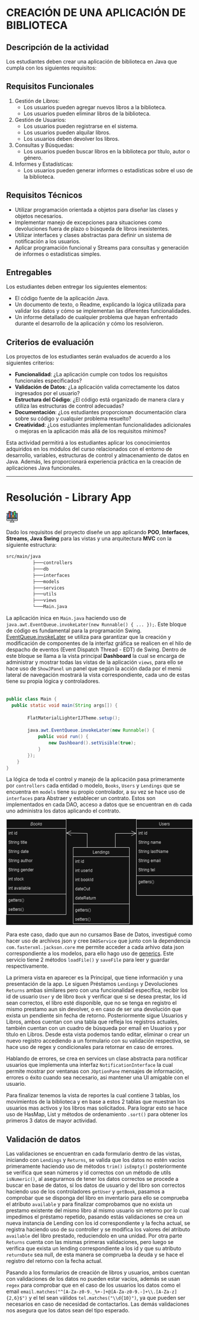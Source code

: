 # CREACIÓN DE UNA APLICACIÓN DE BIBLIOTECA

## Descripción de la actividad

Los estudiantes deben crear una aplicación de biblioteca en Java que cumpla con los siguientes requisitos:

## Requisitos Funcionales

1. Gestión de Libros:
   - Los usuarios pueden agregar nuevos libros a la biblioteca.
   - Los usuarios pueden eliminar libros de la biblioteca.
2. Gestión de Usuarios:
   - Los usuarios pueden registrarse en el sistema.
   - Los usuarios pueden alquilar libros.
   - Los usuarios deben devolver los libros.
4. Consultas y Búsquedas:
   - Los usuarios pueden buscar libros en la biblioteca por título, autor o género.
5. Informes y Estadísticas:
   - Los usuarios pueden generar informes o estadísticas sobre el uso de la biblioteca.

 ## Requisitos Técnicos

- Utilizar programación orientada a objetos para diseñar las clases y objetos necesarios.
- Implementar manejo de excepciones para situaciones como devoluciones fuera de plazo o búsqueda de libros inexistentes.
- Utilizar interfaces y clases abstractas para definir un sistema de notificación a los usuarios.
- Aplicar programación funcional y Streams para consultas y generación de informes o estadísticas simples.
 
## Entregables

Los estudiantes deben entregar los siguientes elementos:

- El código fuente de la aplicación Java.
- Un documento de texto, o Readme, explicando la lógica utilizada para validar los datos y cómo se implementan las diferentes funcionalidades.
- Un informe detallado de cualquier problema que hayan enfrentado durante el desarrollo de la aplicación y cómo los resolvieron.

## Criterios de evaluación

Los proyectos de los estudiantes serán evaluados de acuerdo a los siguientes criterios:

- **Funcionalidad**: ¿La aplicación cumple con todos los requisitos funcionales especificados?
- **Validación de Datos**: ¿La aplicación valida correctamente los datos ingresados por el usuario?
- **Estructura del Código**: ¿El código está organizado de manera clara y utiliza las estructuras de control adecuadas?
- **Documentación**: ¿Los estudiantes proporcionan documentación clara sobre su código y cualquier problema resuelto?
- **Creatividad**: ¿Los estudiantes implementan funcionalidades adicionales o mejoras en la aplicación más allá de los requisitos mínimos?
 
Esta actividad permitirá a los estudiantes aplicar los conocimientos adquiridos en los módulos del curso relacionados con el entorno de desarrollo, variables, estructuras de control y almacenamiento de datos en Java. Además, les proporcionará experiencia práctica en la creación de aplicaciones Java funcionales.

---

# Resolución - Library App

![Library-app icon](./src/images/library-app.png)

Dado los requisitos del proyecto diseñe un app aplicando **POO**, **Interfaces**, **Streams**, **Java Swing** para las vistas y una arquitectura **MVC** con la siguiente estructura:

```bash
src/main/java
          ├───controllers
          ├───db
          ├───interfaces
          ├───models
          ├───services
          ├───utils
          ├───views
          └───Main.java
```

La aplicación inica en `Main.java` haciendo uso de `java.awt.EventQueue.invokeLater(new Runnable() { ... });`.
Este bloque de código es fundamental para la programación Swing. [EventQueue.invokeLater](https://docs.oracle.com/javase/8/docs/api/java/awt/EventQueue.html) se utiliza para garantizar que la creación y modificación de componentes de la interfaz gráfica se realicen en el hilo de despacho de eventos (Event Dispatch Thread - EDT) de Swing.
Dentro de este bloque se llama a la vista principal **Dashboard** la cual se encarga de administrar y mostrar todas las vistas de la aplicación `views`, para ello se hace uso de `ShowJPanel` un panel que según la acción dada por el menú lateral de navegación mostrará la vista correspondiente, cada uno de estas tiene su propia lógica y controladores.

```java

public class Main {
  public static void main(String args[]) {

        FlatMaterialLighterIJTheme.setup();

        java.awt.EventQueue.invokeLater(new Runnable() {
            public void run() {
                new Dashboard().setVisible(true);
            }
        });
    }
}

```

La lógica de toda el control y manejo de la aplicación pasa primeramente por `controllers` cada entidad o modelo, `Books`, `Users` y `Lendings` que se encuentra en `models` tiene su propio controlador, a su vez se hace uso de `interfaces` para Abstraer y establecer un contrato. Estos son implementados en cada DAO, acceso a datos que se encuentran en `db` cada uno administra los datos aplicando el contrato.

![Models library-app](./src/images/models.drawio.png)

Para este caso, dado que aun no cursamos Base de Datos, investigué como hacer uso de archivos json y cree `DAOService` que junto con la dependencia `com.fasterxml.jackson.core` me permite acceder a cada arhivo data json correspondiente a los modelos, para ello hago uso de [generics](https://docs.oracle.com/javase/tutorial/java/generics/types.html). Este servicio tiene 2 métodos `loadFile()` y `saveFile` para leer y guardar respectivamente. 

La primera vista en aparecer es la Principal, que tiene información y una presentación de la app. Le siguen Préstamos `Lendings` y Devoluciones `Returns` ambas similares pero con una funcionalidad específica, recibir los id de usuario `User` y de libro `Book` y verificar que si se desea prestar, los id sean correctos, el libro esté disponible, que no se tenga en registro el mismo prestamo aun sin devolver, o en caso de ser una devolución que exista un pendiente sin fecha de retorno.
Posteriormente sigue Usuarios y Libros, ambos cuentan con una tabla que refleja los registros actuales, también cuentan con un cuadro de búsqueda por email en Usuarios y por título en Libros. Desde esta vista podemos tando editar, eliminar o crear un nuevo registro accediendo a un formulario con su validación respectiva, se hace uso de regex y condicionales para retornar en caso de errores.

Hablando de errores, se crea en services un clase abstracta para notificar usuarios que implementa una interfaz `NotificationInterface` la cual permite mostrar por ventanas con `JOptionPane` mensajes de información, errores o éxito cuando sea necesario, asi mantener una UI amigable con el usuario.

Para finalizar tenemos la vista de reportes la cual contiene 3 tablas, los movimientos de la biblioteca y en base a estos 2 tablas que muestran los usuarios mas activos y los libros mas solicitados. Para lograr esto se hace uso de HasMap, List y métodos de ordenamiento `.sort()` para obtener los primeros 3 datos de mayor actividad.

## Validación de datos

Las validaciones se encuentran en cada formulario dentro de las vistas, iniciando con `Lendings` y `Returns`, se valida que los datos no estén vacíos primeramente haciendo uso de métodos `trim()` `isEmpty()` posteriormente se verifica que sean números y id correctos con un método de utils `isNumeric()`, al asegurarnos de tener los datos correctos se procede a buscar en base de datos, si los datos de usuario y del libro son correctos haciendo uso de los controladores `getUser` y `getBook`, pasamos a comprobar que se disponga del libro en inventario para ello se comprueba el atributo `available` y para finalizar comprobamos que no exista un prestamo existente del mismo libro al mismo usuario sin retorno por lo cual impedimos el préstamo repetido, pasando estás validaciones se crea un nueva instancia de Lending con los id correspondiente y la fecha actual, se registra haciendo uso de su controller y se modifica los valores del atributo `available` del libro prestado, reduciendolo en una unidad. Por otra parte `Returns` cuenta con las mismas primeras validaciones, pero luego se verifica que exista un lending correspondiente a los id y que su atributo `returnDate` sea null, de esta manera se comprueba la deuda y se hace el registro del retorno con la fecha actual.

Pasando a los formularios de creación de libros y usuarios, ambos cuentan con validaciones de los datos no pueden estar vacíos, además se usan `regex` para comprobar que en el caso de los usuarios los datos como el email `email.matches("^[A-Za-z0-9._%+-]+@[A-Za-z0-9.-]+\\.[A-Za-z]{2,6}$")` y el tel sean válidos `tel.matches("\\d{10}")`, ya que pueden ser necesarios en caso de necesidad de contactarlos. Las demás validaciones nos asegura que los datos sean del tipo esperado.
